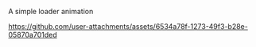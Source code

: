 A simple loader animation

https://github.com/user-attachments/assets/6534a78f-1273-49f3-b28e-05870a701ded

